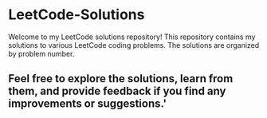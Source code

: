 # LeetCode-Solutions

Welcome to my LeetCode solutions repository! This repository contains my solutions to various LeetCode coding problems. The solutions are organized by problem number.

## Feel free to explore the solutions, learn from them, and provide feedback if you find any improvements or suggestions.'
